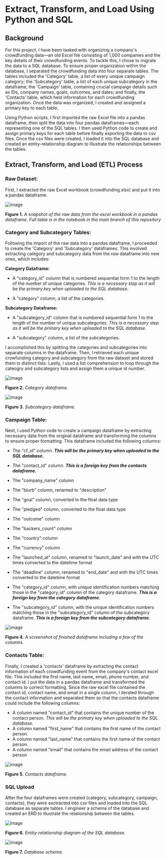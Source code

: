 # Extract, Transform, and Load Using Python and SQL

## Background
For this project, I have been tasked with organizing a company's crowdfunding data—an old Excel file consisting of 1,000 companies and the key details of their crowdfunding events. To tackle this, I chose to migrate the data to a SQL database. To ensure proper organization within the database, I separated the crowdfunding data into four separate tables. The tables included the 'Category' table, a list of every unique campaign category; the 'Subcategory' table, a list of each unique subcategory in the dataframe; the 'Campaign' table, containing crucial campaign details such as IDs, company names, goals, outcomes, and dates; and finally, the 'Contacts' table, which held information for each crowdfunding organization. Once the data was organized, I created and assigned a primary key to each table.

Using Python scripts, I first imported the raw Excel file into a pandas dataframe, then split the data into four pandas dataframes—each representing one of the SQL tables. I then used Python code to create and assign primary keys for each table before finally exporting the data to csv files. Once the csv files were created, I loaded it into the SQL database and created an entity-relationship diagram to illustrate the relationships between the tables. 

## Extract, Transform, and Load (ETL) Process
### Raw Dataset:
First, I extracted the raw Excel workbook (crowdfunding.xlsx) and put it into a pandas dataframe.

![image](https://github.com/nicholaishaw/Crowdfunding_ETL/assets/135463220/89d56eea-527c-4c3d-bc09-75a1df8b2af8)

**Figure 1.** *A snapshot of the raw data from the excel workbook in a pandas dataframe. Full table is in the notebook in the main branch of this repository*

### Category and Subcategory Tables:
Following the import of the raw data into a pandas dataframe, I proceeded to create the 'Category' and 'Subcategory' dataframes. This involved extracting category and subcategory data from the raw dataframe into new ones, which includes:

**Category Dataframe:**
* A "category_id" column that is numbered sequential form 1 to the length of the number of unique categories. *This is a necessary step as it will be the primary key when uploaded to the SQL database.*

* A "category" column, a list of the categories.

**Subcategory Dataframe:**
* A "subcategory_id" column that is numbered sequential form 1 to the length of the number of unique subcategories. *This is a necessary step as it will be the primary key when uploaded to the SQL database.*
  
* A "subcategory" column, a list of the subcategories.

I accomplished this by splitting the categories and subcategories into separate columns in the dataframe. Then, I retrieved each unique crowfunding category and subcategory from the raw dataset and stored them in distinct lists. Lastly, I used a list comprehension to loop through the cateogry and subcategory lists and assign them a unique id number.

![image](https://github.com/nicholaishaw/Crowdfunding_ETL/assets/135463220/b686ef39-2b70-4ed8-9828-990da47ec079)

**Figure 2.** *Category dataframe.*

![image](https://github.com/nicholaishaw/Crowdfunding_ETL/assets/135463220/1962ed0d-a59f-44a7-a68a-f4c5f638eabc)

**Figure 3.** *Subcategory dataframe.*

### Campaign Table:
Next, I used Python code to create a campaign dataframe by extracting necessary data from the original dataframe and transforming the columns to ensure proper formatting. This dataframe included the following columns:

* The "cf_id" column. ***This will be the primary key when uploaded to the SQL database.***

* The "contact_id" column. ***This is a foreign key from the contacts dataframe.***

* The "company_name" column

* The "blurb" column, renamed to "description"

* The "goal" column, converted to the float data type

* The "pledged" column, converted to the float data type

* The "outcome" column

* The "backers_count" column

* The "country" column

* The "currency" column

* The "launched_at" column, renamed to "launch_date" and with the UTC times converted to the datetime format

* The "deadline" column, renamed to "end_date" and with the UTC times converted to the datetime format

* The "category_id" column, with unique identification numbers matching those in the "category_id" column of the category dataframe. ***This is a foreign key from the category dataframe.***

* The "subcategory_id" column, with the unique identification numbers matching those in the "subcategory_id" column of the subcategory dataframe. ***This is a foreign key from the subcategory dataframe.***

![image](https://github.com/nicholaishaw/Crowdfunding_ETL/assets/135463220/5f658439-d8de-4a3f-bdcd-c14bb6d4afe9)

**Figure 4.** *A screenshot of finished dataframe including a few of the columns.*

### Contacts Table:
Finally, I created a 'contacts' dataframe by extracting the contact information of each crowdfunding event from the company's contact excel file. This included the first name, last name, email, phone number, and contact id. I put the data in a pandas dataframe and transformed the columns to correct formatting. Since the raw excel file contained the contact id, contact name, and email in a single column, I iterated through the contact information and separated them so that the contacts dataframe could include the following columns:  

* A column named "contact_id" that contains the unique number of the contact person. *This will be the primary key when uploaded to the SQL database.*
* A column named "first_name" that contains the first name of the contact person.
* A column named "last_name" that contains the first name of the contact person.
* A column named "email" that contains the email address of the contact person

![image](https://github.com/nicholaishaw/Crowdfunding_ETL/assets/135463220/66c2427f-618e-4f9f-afcf-3a1d72d70aaf)

**Figure 5.** *Contacts dataframe.*

### SQL Upload
After the four dataframes were created (category, subcategory, campaign, contacts), they were exctracted into csv files and loaded into the SQL database as separate tables. I engineer a schema of the database and created an ERD to illustrate the relationship between the tables.

![image](https://github.com/nicholaishaw/Crowdfunding_ETL/assets/135463220/9da2807e-b49e-476d-a5d6-1993567c81f7)

**Figure 6.** *Entity-relationship diagram of the SQL database.*

![image](https://github.com/nicholaishaw/Crowdfunding_ETL/assets/135463220/6c60c271-a192-4edd-9e06-d22287e9b6ab)

**Figure 7.** *Database schema.*
